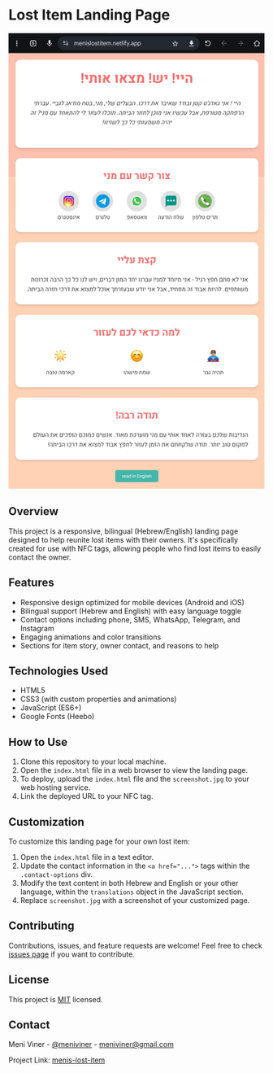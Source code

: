 # Lost Item Landing Page

![Lost Item Landing Page Screenshot](screenshot.jpg)

## Overview

This project is a responsive, bilingual (Hebrew/English) landing page designed to help reunite lost items with their owners. It's specifically created for use with NFC tags, allowing people who find lost items to easily contact the owner.

## Features

- Responsive design optimized for mobile devices (Android and iOS)
- Bilingual support (Hebrew and English) with easy language toggle
- Contact options including phone, SMS, WhatsApp, Telegram, and Instagram
- Engaging animations and color transitions
- Sections for item story, owner contact, and reasons to help

## Technologies Used

- HTML5
- CSS3 (with custom properties and animations)
- JavaScript (ES6+)
- Google Fonts (Heebo)

## How to Use

1. Clone this repository to your local machine.
2. Open the `index.html` file in a web browser to view the landing page.
3. To deploy, upload the `index.html` file and the `screenshot.jpg` to your web hosting service.
4. Link the deployed URL to your NFC tag.

## Customization

To customize this landing page for your own lost item:

1. Open the `index.html` file in a text editor.
2. Update the contact information in the `<a href="...">` tags within the `.contact-options` div.
3. Modify the text content in both Hebrew and English or your other language, within the `translations` object in the JavaScript section.
4. Replace `screenshot.jpg` with a screenshot of your customized page.

## Contributing

Contributions, issues, and feature requests are welcome! Feel free to check [issues page](https://github.com/meniviner/lost-item-landing-page/issues) if you want to contribute.

## License

This project is [MIT](https://choosealicense.com/licenses/mit/) licensed.

## Contact

Meni Viner - [@meniviner](https://te.me/meniviner) - meniviner@gmail.com

Project Link: [menis-lost-item](https://menislostitem.netlify.app/)
